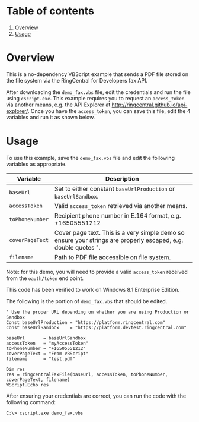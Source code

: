 # Table of contents

1. [Overview](#overview)
2. [Usage](#usage)

# Overview

This is a no-dependency VBScript example that sends a PDF file stored on the file system via the RingCentral for Developers fax API.

After downloading the `demo_fax.vbs` file, edit the credentials and run the file using `cscript.exe`. This example requires you to request an `access_token` via another means, e.g. the API Explorer at http://ringcentral.github.io/api-explorer/. Once you have the `access_token`, you can save this file, edit the 4 variables and run it as shown below.

# Usage

To use this example, save the `demo_fax.vbs` file and edit the following variables as appropriate.

| Variable | Description |
|----------|-------------|
| `baseUrl`  | Set to either constant `baseUrlProduction` or `baseUrlSandbox`. |
| `accessToken` | Valid `access_token` retrieved via another means. |
| `toPhoneNumber` | Recipient phone number in E.164 format, e.g. +16505551212 |
| `coverPageText` | Cover page text. This is a very simple demo so ensure your strings are properly escaped, e.g. double quotes ". |
| `filename` | Path to PDF file accessible on file system. |

Note: for this demo, you will need to provide a valid `access_token` received from the `oauth/token` end point.

This code has been verified to work on Windows 8.1 Enterprise Edition.

The following is the portion of `demo_fax.vbs` that should be edited.

```vbscript
' Use the proper URL depending on whether you are using Production or Sandbox
Const baseUrlProduction = "https://platform.ringcentral.com"
Const baseUrlSandbox    = "https://platform.devtest.ringcentral.com"

baseUrl       = baseUrlSandbox
accessToken   = "myAccessToken"
toPhoneNumber = "+16505551212"
coverPageText = "From VBScript"
filename      = "test.pdf"

Dim res
res = ringcentralFaxFile(baseUrl, accessToken, toPhoneNumber, coverPageText, filename)
WScript.Echo res
```

After ensuring your credentials are correct, you can run the code with the following command:

```dos
C:\> cscript.exe demo_fax.vbs
```
